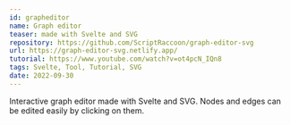 ```yaml
---
id: grapheditor
name: Graph editor
teaser: made with Svelte and SVG
repository: https://github.com/ScriptRaccoon/graph-editor-svg
url: https://graph-editor-svg.netlify.app/
tutorial: https://www.youtube.com/watch?v=ot4pcN_IQn8
tags: Svelte, Tool, Tutorial, SVG
date: 2022-09-30
---
```


Interactive graph editor made with Svelte and SVG. Nodes and edges can be edited easily by clicking on them.
